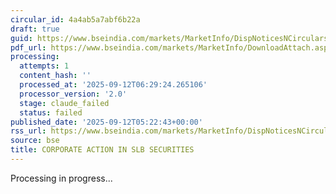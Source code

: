 ```yaml
---
circular_id: 4a4ab5a7abf6b22a
draft: true
guid: https://www.bseindia.com/markets/MarketInfo/DispNoticesNCirculars.aspx?Noticeid={C03E695A-1A1F-4162-BC1F-ADACC814ABF6}&noticeno=20250912-8&dt=09/12/2025&icount=8&totcount=9&flag=0
pdf_url: https://www.bseindia.com/markets/MarketInfo/DownloadAttach.aspx?id=20250912-8&attachedId=88960e43-54ad-406b-9e3f-5af9b251740a
processing:
  attempts: 1
  content_hash: ''
  processed_at: '2025-09-12T06:29:24.265106'
  processor_version: '2.0'
  stage: claude_failed
  status: failed
published_date: '2025-09-12T05:22:43+00:00'
rss_url: https://www.bseindia.com/markets/MarketInfo/DispNoticesNCirculars.aspx?Noticeid={C03E695A-1A1F-4162-BC1F-ADACC814ABF6}&noticeno=20250912-8&dt=09/12/2025&icount=8&totcount=9&flag=0
source: bse
title: CORPORATE ACTION IN SLB SECURITIES
---
```


Processing in progress...